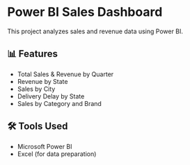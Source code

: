 # Power BI Sales Dashboard

This project analyzes sales and revenue data using Power BI. 

## 📊 Features
- Total Sales & Revenue by Quarter
- Revenue by State
- Sales by City
- Delivery Delay by State
- Sales by Category and Brand

## 🛠 Tools Used
- Microsoft Power BI
- Excel (for data preparation)
